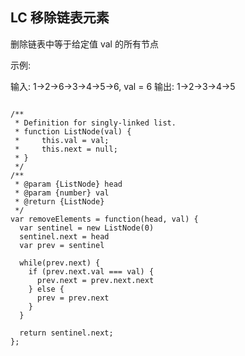 
## LC 移除链表元素

删除链表中等于给定值 val 的所有节点

示例: 

输入: 1->2->6->3->4->5->6, val = 6
输出: 1->2->3->4->5


```

/**
 * Definition for singly-linked list.
 * function ListNode(val) {
 *     this.val = val;
 *     this.next = null;
 * }
 */
/**
 * @param {ListNode} head
 * @param {number} val
 * @return {ListNode}
 */
var removeElements = function(head, val) {
  var sentinel = new ListNode(0)
  sentinel.next = head
  var prev = sentinel

  while(prev.next) {
    if (prev.next.val === val) {
      prev.next = prev.next.next
    } else {
      prev = prev.next
    }
  }

  return sentinel.next;
};

```